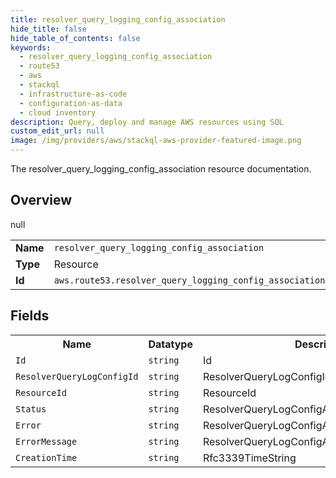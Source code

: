 ```yaml
---
title: resolver_query_logging_config_association
hide_title: false
hide_table_of_contents: false
keywords:
  - resolver_query_logging_config_association
  - route53
  - aws
  - stackql
  - infrastructure-as-code
  - configuration-as-data
  - cloud inventory
description: Query, deploy and manage AWS resources using SQL
custom_edit_url: null
image: /img/providers/aws/stackql-aws-provider-featured-image.png
---
```

The resolver_query_logging_config_association resource documentation.

## Overview
<table><tbody>
<tr><td><b>Name</b></td><td><code>resolver_query_logging_config_association</code></td></tr>
<tr><td><b>Type</b></td><td>Resource</td></tr>
null
<tr><td><b>Id</b></td><td><code>aws.route53.resolver_query_logging_config_association</code></td></tr>
</tbody></table>

## Fields
<table><tbody>
<tr><th>Name</th><th>Datatype</th><th>Description</th></tr>
<tr><td><code>Id</code></td><td><code>string</code></td><td>Id</td></tr><tr><td><code>ResolverQueryLogConfigId</code></td><td><code>string</code></td><td>ResolverQueryLogConfigId</td></tr><tr><td><code>ResourceId</code></td><td><code>string</code></td><td>ResourceId</td></tr><tr><td><code>Status</code></td><td><code>string</code></td><td>ResolverQueryLogConfigAssociationStatus</td></tr><tr><td><code>Error</code></td><td><code>string</code></td><td>ResolverQueryLogConfigAssociationError</td></tr><tr><td><code>ErrorMessage</code></td><td><code>string</code></td><td>ResolverQueryLogConfigAssociationErrorMessage</td></tr><tr><td><code>CreationTime</code></td><td><code>string</code></td><td>Rfc3339TimeString</td></tr>
</tbody></table>